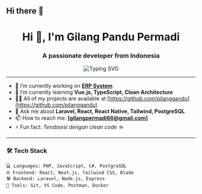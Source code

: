 ## Hi there 👋

<h1 align="center">Hi 👋, I'm Gilang Pandu Permadi</h1>
<h3 align="center">A passionate developer from Indonesia</h3>

<p align="center">
  <img src="https://readme-typing-svg.herokuapp.com?font=Fira+Code&pause=1000&center=true&width=435&lines=Fullstack+Developer;Laravel+%7C+React+%7C+Next.js+%7C+Tailwind;Loves+building+beautiful+and+efficient+apps" alt="Typing SVG" />
</p>

---

- 🔭 I’m currently working on **[ERP System]()**
- 🌱 I’m currently learning **Vue.js, TypeScript, Clean Architecture**
- 👨‍💻 All of my projects are available at [https://github.com/pilanggandu](https://github.com/pilanggandu)
- 💬 Ask me about **Laravel, React, React Native, Tailwind, PostgreSQL**
- 📫 How to reach me: **[gilangpermadi66@gmail.com]**
- ⚡ Fun fact: *Terobsesi dengan clean code ☕*

---

### 🛠️ Tech Stack

```plaintext
💻 Languages: PHP, JavaScript, C#, PostgreSQL  
🌐 Frontend: React, Next.js, Tailwind CSS, Blade  
🛠️ Backend: Laravel, Node.js, Express  
🧰 Tools: Git, VS Code, Postman, Docker  
